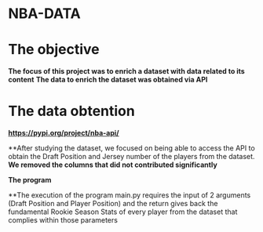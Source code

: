 # NBA-DATA

# The objective

**The focus of this project was to enrich a dataset with data related to its content**
**The data to enrich the dataset was obtained via API**

# The data obtention

**https://pypi.org/project/nba-api/**

**After studying the dataset, we focused on being able to access the API to obtain the Draft Position and Jersey number of the players from the dataset.
**We removed the columns that did not contributed significantly**

**The program**

**The execution of the program main.py requires the input of 2 arguments (Draft Position and Player Position) and the return gives back the fundamental Rookie Season Stats of every player from the dataset that complies within those parameters
